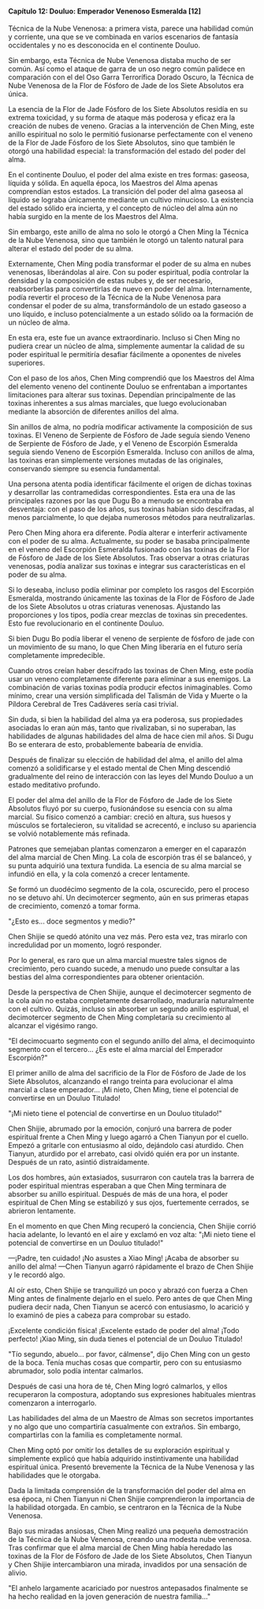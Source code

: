 
#### Capítulo 12: Douluo: Emperador Venenoso Esmeralda [12]


Técnica de la Nube Venenosa: a primera vista, parece una habilidad común y corriente, una que se ve combinada en varios escenarios de fantasía occidentales y no es desconocida en el continente Douluo.

Sin embargo, esta Técnica de Nube Venenosa distaba mucho de ser común. Así como el ataque de garra de un oso negro común palidece en comparación con el del Oso Garra Terrorífica Dorado Oscuro, la Técnica de Nube Venenosa de la Flor de Fósforo de Jade de los Siete Absolutos era única.

La esencia de la Flor de Jade Fósforo de los Siete Absolutos residía en su extrema toxicidad, y su forma de ataque más poderosa y eficaz era la creación de nubes de veneno. Gracias a la intervención de Chen Ming, este anillo espiritual no solo le permitió fusionarse perfectamente con el veneno de la Flor de Jade Fósforo de los Siete Absolutos, sino que también le otorgó una habilidad especial: la transformación del estado del poder del alma.

En el continente Douluo, el poder del alma existe en tres formas: gaseosa, líquida y sólida. En aquella época, los Maestros del Alma apenas comprendían estos estados. La transición del poder del alma gaseosa al líquido se lograba únicamente mediante un cultivo minucioso. La existencia del estado sólido era incierta, y el concepto de núcleo del alma aún no había surgido en la mente de los Maestros del Alma.

Sin embargo, este anillo de alma no solo le otorgó a Chen Ming la Técnica de la Nube Venenosa, sino que también le otorgó un talento natural para alterar el estado del poder de su alma.

Externamente, Chen Ming podía transformar el poder de su alma en nubes venenosas, liberándolas al aire. Con su poder espiritual, podía controlar la densidad y la composición de estas nubes y, de ser necesario, reabsorberlas para convertirlas de nuevo en poder del alma. Internamente, podía revertir el proceso de la Técnica de la Nube Venenosa para condensar el poder de su alma, transformándolo de un estado gaseoso a uno líquido, e incluso potencialmente a un estado sólido oa la formación de un núcleo de alma.

En esta era, este fue un avance extraordinario. Incluso si Chen Ming no pudiera crear un núcleo de alma, simplemente aumentar la calidad de su poder espiritual le permitiría desafiar fácilmente a oponentes de niveles superiores.

Con el paso de los años, Chen Ming comprendió que los Maestros del Alma del elemento veneno del continente Douluo se enfrentaban a importantes limitaciones para alterar sus toxinas. Dependían principalmente de las toxinas inherentes a sus almas marciales, que luego evolucionaban mediante la absorción de diferentes anillos del alma.

Sin anillos de alma, no podría modificar activamente la composición de sus toxinas. El Veneno de Serpiente de Fósforo de Jade seguía siendo Veneno de Serpiente de Fósforo de Jade, y el Veneno de Escorpión Esmeralda seguía siendo Veneno de Escorpión Esmeralda. Incluso con anillos de alma, las toxinas eran simplemente versiones mutadas de las originales, conservando siempre su esencia fundamental.

Una persona atenta podía identificar fácilmente el origen de dichas toxinas y desarrollar las contramedidas correspondientes. Esta era una de las principales razones por las que Dugu Bo a menudo se encontraba en desventaja: con el paso de los años, sus toxinas habían sido descifradas, al menos parcialmente, lo que dejaba numerosos métodos para neutralizarlas.

Pero Chen Ming ahora era diferente. Podía alterar e interferir activamente con el poder de su alma. Actualmente, su poder se basaba principalmente en el veneno del Escorpión Esmeralda fusionado con las toxinas de la Flor de Fósforo de Jade de los Siete Absolutos. Tras observar a otras criaturas venenosas, podía analizar sus toxinas e integrar sus características en el poder de su alma.

Si lo deseaba, incluso podía eliminar por completo los rasgos del Escorpión Esmeralda, mostrando únicamente las toxinas de la Flor de Fósforo de Jade de los Siete Absolutos u otras criaturas venenosas. Ajustando las proporciones y los tipos, podía crear mezclas de toxinas sin precedentes. Esto fue revolucionario en el continente Douluo.

Si bien Dugu Bo podía liberar el veneno de serpiente de fósforo de jade con un movimiento de su mano, lo que Chen Ming liberaría en el futuro sería completamente impredecible.

Cuando otros creían haber descifrado las toxinas de Chen Ming, este podía usar un veneno completamente diferente para eliminar a sus enemigos. La combinación de varias toxinas podía producir efectos inimaginables. Como mínimo, crear una versión simplificada del Talismán de Vida y Muerte o la Píldora Cerebral de Tres Cadáveres sería casi trivial.

Sin duda, si bien la habilidad del alma ya era poderosa, sus propiedades asociadas lo eran aún más, tanto que rivalizaban, si no superaban, las habilidades de algunas habilidades del alma de hace cien mil años. Si Dugu Bo se enterara de esto, probablemente babearía de envidia.

Después de finalizar su elección de habilidad del alma, el anillo del alma comenzó a solidificarse y el estado mental de Chen Ming descendió gradualmente del reino de interacción con las leyes del Mundo Douluo a un estado meditativo profundo.

El poder del alma del anillo de la Flor de Fósforo de Jade de los Siete Absolutos fluyó por su cuerpo, fusionándose su esencia con su alma marcial. Su físico comenzó a cambiar: creció en altura, sus huesos y músculos se fortalecieron, su vitalidad se acrecentó, e incluso su apariencia se volvió notablemente más refinada.

Patrones que semejaban plantas comenzaron a emerger en el caparazón del alma marcial de Chen Ming. La cola de escorpión tras él se balanceó, y su punta adquirió una textura fundida. La esencia de su alma marcial se infundió en ella, y la cola comenzó a crecer lentamente.

Se formó un duodécimo segmento de la cola, oscurecido, pero el proceso no se detuvo ahí. Un decimotercer segmento, aún en sus primeras etapas de crecimiento, comenzó a tomar forma.

"¿Esto es... doce segmentos y medio?"

Chen Shijie se quedó atónito una vez más. Pero esta vez, tras mirarlo con incredulidad por un momento, logró responder.

Por lo general, es raro que un alma marcial muestre tales signos de crecimiento, pero cuando sucede, a menudo uno puede consultar a las bestias del alma correspondientes para obtener orientación.

Desde la perspectiva de Chen Shijie, aunque el decimotercer segmento de la cola aún no estaba completamente desarrollado, maduraría naturalmente con el cultivo. Quizás, incluso sin absorber un segundo anillo espiritual, el decimotercer segmento de Chen Ming completaría su crecimiento al alcanzar el vigésimo rango.

"El decimocuarto segmento con el segundo anillo del alma, el decimoquinto segmento con el tercero... ¿Es este el alma marcial del Emperador Escorpión?"

El primer anillo de alma del sacrificio de la Flor de Fósforo de Jade de los Siete Absolutos, alcanzando el rango treinta para evolucionar el alma marcial a clase emperador... ¡Mi nieto, Chen Ming, tiene el potencial de convertirse en un Douluo Titulado!

"¡Mi nieto tiene el potencial de convertirse en un Douluo titulado!"

Chen Shijie, abrumado por la emoción, conjuró una barrera de poder espiritual frente a Chen Ming y luego agarró a Chen Tianyun por el cuello. Empezó a gritarle con entusiasmo al oído, dejándolo casi aturdido. Chen Tianyun, aturdido por el arrebato, casi olvidó quién era por un instante. Después de un rato, asintió distraídamente.

Los dos hombres, aún extasiados, susurraron con cautela tras la barrera de poder espiritual mientras esperaban a que Chen Ming terminara de absorber su anillo espiritual. Después de más de una hora, el poder espiritual de Chen Ming se estabilizó y sus ojos, fuertemente cerrados, se abrieron lentamente.

En el momento en que Chen Ming recuperó la conciencia, Chen Shijie corrió hacia adelante, lo levantó en el aire y exclamó en voz alta: "¡Mi nieto tiene el potencial de convertirse en un Douluo titulado!"

—¡Padre, ten cuidado! ¡No asustes a Xiao Ming! ¡Acaba de absorber su anillo del alma! —Chen Tianyun agarró rápidamente el brazo de Chen Shijie y le recordó algo.

Al oír esto, Chen Shijie se tranquilizó un poco y abrazó con fuerza a Chen Ming antes de finalmente dejarlo en el suelo. Pero antes de que Chen Ming pudiera decir nada, Chen Tianyun se acercó con entusiasmo, lo acarició y lo examinó de pies a cabeza para comprobar su estado.

¡Excelente condición física! ¡Excelente estado de poder del alma! ¡Todo perfecto! ¡Xiao Ming, sin duda tienes el potencial de un Douluo Titulado!

"Tío segundo, abuelo... por favor, cálmense", dijo Chen Ming con un gesto de la boca. Tenía muchas cosas que compartir, pero con su entusiasmo abrumador, solo podía intentar calmarlos.

Después de casi una hora de té, Chen Ming logró calmarlos, y ellos recuperaron la compostura, adoptando sus expresiones habituales mientras comenzaron a interrogarlo.

Las habilidades del alma de un Maestro de Almas son secretos importantes y no algo que uno compartiría casualmente con extraños. Sin embargo, compartirlas con la familia es completamente normal.

Chen Ming optó por omitir los detalles de su exploración espiritual y simplemente explicó que había adquirido instintivamente una habilidad espiritual única. Presentó brevemente la Técnica de la Nube Venenosa y las habilidades que le otorgaba.

Dada la limitada comprensión de la transformación del poder del alma en esa época, ni Chen Tianyun ni Chen Shijie comprendieron la importancia de la habilidad otorgada. En cambio, se centraron en la Técnica de la Nube Venenosa.

Bajo sus miradas ansiosas, Chen Ming realizó una pequeña demostración de la Técnica de la Nube Venenosa, creando una modesta nube venenosa. Tras confirmar que el alma marcial de Chen Ming había heredado las toxinas de la Flor de Fósforo de Jade de los Siete Absolutos, Chen Tianyun y Chen Shijie intercambiaron una mirada, invadidos por una sensación de alivio.

"El anhelo largamente acariciado por nuestros antepasados ​​finalmente se ha hecho realidad en la joven generación de nuestra familia..."
